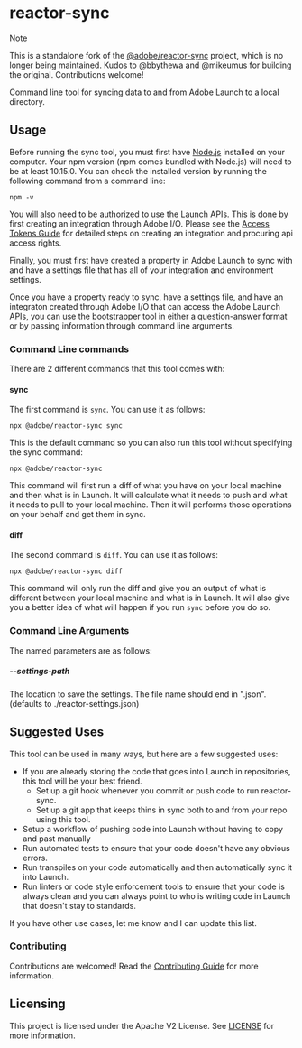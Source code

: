 # reactor-sync

> [!NOTE]
> This is a standalone fork of the [@adobe/reactor-sync](https://github.com/adobe/reactor-sync) project, which is no longer being maintained. Kudos to @bbythewa and @mikeumus for building the original. Contributions welcome!

Command line tool for syncing data to and from Adobe Launch to a local directory.

## Usage

Before running the sync tool, you must first have [Node.js](https://nodejs.org/en/) installed on your computer. Your npm version (npm comes bundled with Node.js) will need to be at least 10.15.0. You can check the installed version by running the following command from a command line:
                                                                                                      
```
npm -v
```

You will also need to be authorized to use the Launch APIs. This is done by first creating an integration through Adobe I/O. Please see the [Access Tokens Guide](https://developer.adobelaunch.com/api/guides/access_tokens/) for detailed steps on creating an integration and procuring api access rights.

Finally, you must first have created a property in Adobe Launch to sync with and have a settings file that has all of your integration and environment settings. 

Once you have a property ready to sync, have a settings file, and have an integraton created through Adobe I/O that can access the Adobe Launch APIs, you can use the bootstrapper tool in either a question-answer format or by passing information through command line arguments.

### Command Line commands

There are 2 different commands that this tool comes with:

#### sync

The first command is `sync`.  You can use it as follows:

```
npx @adobe/reactor-sync sync
```

This is the default command so you can also run this tool without specifying the sync command:

```
npx @adobe/reactor-sync
```

This command will first run a diff of what you have on your local machine and then what is in Launch.  It will calculate what it needs to push and what it needs to pull to your local machine.  Then it will performs those operations on your behalf and get them in sync.  

#### diff

The second command is `diff`.  You can use it as follows:

```
npx @adobe/reactor-sync diff
```

This command will only run the diff and give you an output of what is different between your local machine and what is in Launch.  It will also give you a better idea of what will happen if you run `sync` before you do so.  

### Command Line Arguments

The named parameters are as follows:

##### --settings-path

The location to save the settings.  The file name should end in ".json".  (defaults to ./reactor-settings.json)

## Suggested Uses

This tool can be used in many ways, but here are a few suggested uses:

- If you are already storing the code that goes into Launch in repositories, this tool will be your best friend.  
  - Set up a git hook whenever you commit or push code to run reactor-sync.
  - Set up a git app that keeps thins in sync both to and from your repo using this tool.
- Setup a workflow of pushing code into Launch without having to copy and past manually
- Run automated tests to ensure that your code doesn't have any obvious errors.
- Run transpiles on your code automatically and then automatically sync it into Launch.
- Run linters or code style enforcement tools to ensure that your code is always clean and you can always point to who is writing code in Launch that doesn't stay to standards. 

If you have other use cases, let me know and I can update this list.

### Contributing

Contributions are welcomed! Read the [Contributing Guide](CONTRIBUTING.md) for more information.

## Licensing

This project is licensed under the Apache V2 License. See [LICENSE](LICENSE.md) for more information.
